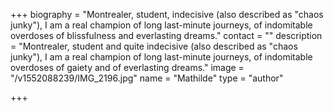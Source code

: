 +++
biography = "Montrealer, student, indecisive (also described as \"chaos junky\"), I am a real champion of long last-minute journeys, of indomitable overdoses of blissfulness and everlasting dreams."
contact = ""
description = "Montrealer, student and quite indecisive (also described as \"chaos junky\"), I am a real champion of long last-minute journeys, of indomitable overdoses of gaiety and of everlasting dreams."
image = "/v1552088239/IMG_2196.jpg"
name = "Mathilde"
type = "author"

+++
